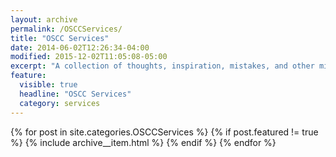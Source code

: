 ```yaml
---
layout: archive
permalink: /OSCCServices/
title: "OSCC Services"
date: 2014-06-02T12:26:34-04:00
modified: 2015-12-02T11:05:08-05:00
excerpt: "A collection of thoughts, inspiration, mistakes, and other minutia I’ve written."
feature:
  visible: true
  headline: "OSCC Services"
  category: services
---
```


{% for post in site.categories.OSCCServices %}
  {% if post.featured != true %}
  {% include archive__item.html %}
  {% endif %}
{% endfor %}